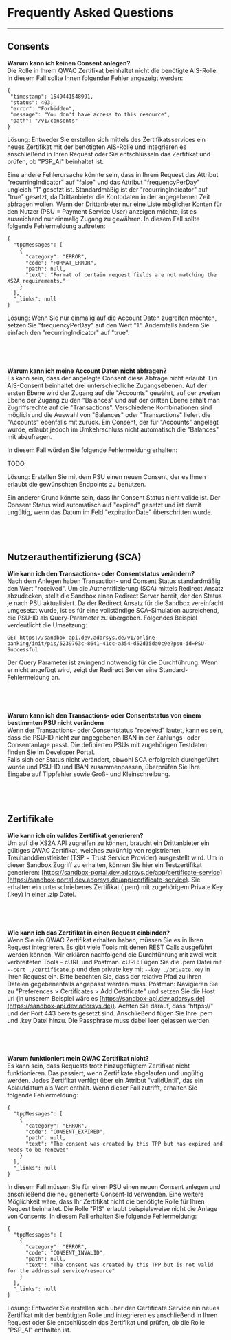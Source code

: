 # Frequently Asked Questions

---

## Consents

**Warum kann ich keinen Consent anlegen?**\
Die Rolle in Ihrem QWAC Zertifikat beinhaltet nicht die benötigte AIS-Rolle.
In diesem Fall sollte Ihnen folgender Fehler angezeigt werden:

```
{
 "timestamp": 1549441548991,
 "status": 403,
 "error": "Forbidden",
 "message": "You don't have access to this resource",
 "path": "/v1/consents"
}
```

Lösung: Entweder Sie erstellen sich mittels des Zertifikatsservices ein neues Zertifikat mit der benötigten AIS-Rolle und integrieren es anschließend in Ihren Request oder Sie entschlüsseln das Zertifikat und prüfen, ob "PSP_AI" beinhaltet ist.

Eine andere Fehlerursache könnte sein, dass in Ihrem Request das Attribut "recurringIndicator" auf "false" und das Attribut "frequencyPerDay" ungleich "1" gesetzt ist. Standardmäßig ist der "recurringIndicator" auf "true" gesetzt, da Drittanbieter die Kontodaten in der angegebenen Zeit abfragen wollen.
Wenn der Drittanbieter nur eine Liste möglicher Konten für den Nutzer (PSU = Payment Service User) anzeigen möchte, ist es ausreichend nur einmalig Zugang zu gewähren.
In diesem Fall sollte folgende Fehlermeldung auftreten:

```
{
  "tppMessages": [
    {
      "category": "ERROR",
      "code": "FORMAT_ERROR",
      "path": null,
      "text": "Format of certain request fields are not matching the XS2A requirements."
    }
  ],
  "_links": null
}
```

Lösung: Wenn Sie nur einmalig auf die Account Daten zugreifen möchten, setzen Sie "frequencyPerDay" auf den Wert "1". Andernfalls ändern Sie einfach den "recurringIndicator" auf "true".

## &nbsp;

**Warum kann ich meine Account Daten nicht abfragen?**\
Es kann sein, dass der angelegte Consent diese Abfrage nicht erlaubt. Ein AIS-Consent beinhaltet drei unterschiedliche Zugangsebenen. Auf der ersten Ebene wird der Zugang auf die "Accounts" gewährt, auf der zweiten Ebene der Zugang zu den "Balances" und auf der dritten Ebene erhält man Zugriffsrechte auf die "Transactions".
Verschiedene Kombinationen sind möglich und die Auswahl von "Balances" oder "Transactions" liefert die "Accounts" ebenfalls mit zurück.
Ein Consent, der für "Accounts" angelegt wurde, erlaubt jedoch im Umkehrschluss nicht automatisch die "Balances" mit abzufragen.

In diesem Fall würden Sie folgende Fehlermeldung erhalten:

TODO

Lösung: Erstellen Sie mit dem PSU einen neuen Consent, der es Ihnen erlaubt die gewünschten Endpoints zu benutzen.

Ein anderer Grund könnte sein, dass Ihr Consent Status nicht valide ist. Der Consent Status wird automatisch auf "expired" gesetzt und ist damit ungültig, wenn das Datum im Feld "expirationDate" überschritten wurde.

## &nbsp;

## Nutzerauthentifizierung (SCA)

**Wie kann ich den Transactions- oder Consentstatus verändern?**\
Nach dem Anlegen haben Transaction- und Consent Status standardmäßig den Wert "received".
Um die Authentifizierung (SCA) mittels Redirect Ansatz abzudecken, stellt die Sandbox einen Redirect Server bereit, der den Status je nach PSU aktualisiert.
Da der Redirect Ansatz für die Sandbox vereinfacht umgesetzt wurde, ist es für eine vollständige SCA-Simulation ausreichend, die PSU-ID als Query-Parameter zu übergeben. Folgendes Beispiel verdeutlicht die Umsetzung:

`GET https://sandbox-api.dev.adorsys.de/v1/online-banking/init/pis/5239763c-8641-41cc-a354-d52d35da0c9e?psu-id=PSU-Successful`

Der Query Parameter ist zwingend notwendig für die Durchführung. Wenn er nicht angefügt wird, zeigt der Redirect Server eine Standard-Fehlermeldung an.

## &nbsp;

**Warum kann ich den Transactions- oder Consentstatus von einem bestimmten PSU nicht verändern**\
Wenn der Transactions- oder Consentstatus "received" lautet, kann es sein, dass die PSU-ID nicht zur angegebenen IBAN in der Zahlungs- oder Consentanlage passt. Die definierten PSUs mit zugehörigen Testdaten finden Sie im Developer Portal. <br />
Falls sich der Status nicht verändert, obwohl SCA erfolgreich durchgeführt wurde und PSU-ID und IBAN zusammenpassen, überprüfen Sie Ihre Eingabe auf Tippfehler sowie Groß- und Kleinschreibung.

## &nbsp;

## Zertifikate

**Wie kann ich ein valides Zertifikat generieren?**\
Um auf die XS2A API zugreifen zu können, braucht ein Drittanbieter ein gültiges QWAC Zertifikat, welches zukünftig von registrierten Treuhanddienstleister (TSP = Trust Service Provider) ausgestellt wird.
Um in dieser Sandbox Zugriff zu erhalten, können Sie hier ein Testzertifikat generieren:
[https://sandbox-portal.dev.adorsys.de/app/certificate-service](https://sandbox-portal.dev.adorsys.de/app/certificate-service).
Sie erhalten ein unterschriebenes Zertifikat (.pem) mit zugehörigem Private Key (.key) in einer .zip Datei.

## &nbsp;

**Wie kann ich das Zertifikat in einen Request einbinden?**\
Wenn Sie ein QWAC Zertifikat erhalten haben, müssen Sie es in Ihren Request integrieren. Es gibt viele Tools mit denen REST Calls ausgeführt werden können. Wir erklären nachfolgend die Durchführung mit zwei weit verbreiteten Tools - cURL und Postman.
cURL: Fügen Sie die .pem Datei mit `--cert ./certificate.p` und den private key mit `--key ./private.key` in Ihren Request ein. Bitte beachten Sie, dass der relative Pfad zu Ihren Dateien gegebenenfalls angepasst werden muss.
Postman: Navigieren Sie zu "Preferences > Certificates > Add Certificate" und setzen Sie die Host url (in unserem Beispiel wäre es
[https://sandbox-api.dev.adorsys.de](https://sandbox-api.dev.adorsys.de)).
Achten Sie darauf, dass "https://" und der Port 443 bereits gesetzt sind. Anschließend fügen Sie Ihre .pem und .key Datei hinzu. Die Passphrase muss dabei leer gelassen werden.

## &nbsp;

**Warum funktioniert mein QWAC Zertifikat nicht?**\
Es kann sein, dass Requests trotz hinzugefügtem Zertifikat nicht funktionieren. Das passiert, wenn Zertifikate abgelaufen und ungültig werden. Jedes Zertifikat verfügt über ein Attribut
"validUntil", das ein Ablaufdatum als Wert enthält.
Wenn dieser Fall zutrifft, erhalten Sie folgende Fehlermeldung:

```
{
  "tppMessages": [
    {
      "category": "ERROR",
      "code": "CONSENT_EXPIRED",
      "path": null,
      "text": "The consent was created by this TPP but has expired and needs to be renewed"
    }
  ],
  "_links": null
}
```

In diesem Fall müssen Sie für einen PSU einen neuen Consent anlegen und anschließend die neu generierte Consent-Id verwenden.
Eine weitere Möglichkeit wäre, dass Ihr Zertifikat nicht die benötigte Rolle für Ihren Request beinhaltet. Die Rolle "PIS" erlaubt beispielsweise nicht die Anlage von Consents.
In diesem Fall erhalten Sie folgende Fehlermeldung:

```
{
  "tppMessages": [
    {
      "category": "ERROR",
      "code": "CONSENT_INVALID",
      "path": null,
      "text": "The consent was created by this TPP but is not valid for the addressed service/resource"
    }
  ],
  "_links": null
}
```

Lösung: Entweder Sie erstellen sich über den Certificate Service ein neues Zertifikat mit der benötigten Rolle und integrieren es anschließend in Ihren
Request oder Sie entschlüsseln das Zertifikat und prüfen, ob die Rolle "PSP_AI" enthalten ist.
